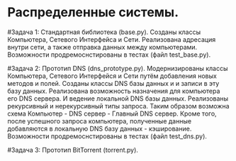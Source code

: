 # Распределенные системы.
 
#Задача 1: Стандартная библиотека (base.py).
 Созданы классы Компьютера, Сетевого Интерфейса и Сети.
 Реализована адресация внутри сети, а также отправка данных между компьютерами.
 Возможности продремоснстированы в тестах (файл test_base.py).
 
#Задача 2: Прототип DNS (dns_prototype.py).
 Модернизированы классы Компьютера, Сетевого Интерфейся и Сети путём добавления новых методов и полей.
 Созданы классы DNS базы данных и и записи в эту базу данных.
 Реализована возможность назначения для компьютера его DNS сервера. И ведение локальной DNS базы данных.
 Реализованы рекурсивный и нерекурсивный типы запроса. Таким образом возможна схема Компьютер - DNS сервер - Главный DNS сервер.
 Кроме того, после успешного запроса компьютера, полученные данные добавляются в локальную DNS базу данных - кэширование.
 Возможности продремоснстированы в тестах (файл test_dns.py).
 
#Задача 3: Прототип BitTorrent (torrent.py).
